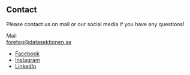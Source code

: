 ## Contact

Please contact us on mail or our social media if you have any questions! 


Mail<br/>
[foretag@datasektionen.se](mailto:foretag@datasektionen.se) <br/>


- [Facebook](https://www.facebook.com/naringslivsgruppendatasektionenkth)
- [Instagram](https://www.instagram.com/nlg_data/)
- [LinkedIn](https://www.linkedin.com/company/n%C3%A4ringslivsgruppen-datasektionen/)
